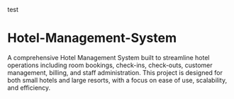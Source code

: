 test
# Hotel-Management-System
A comprehensive Hotel Management System built to streamline hotel operations including room bookings, check-ins, check-outs, customer management, billing, and staff administration. This project is designed for both small hotels and large resorts, with a focus on ease of use, scalability, and efficiency.
